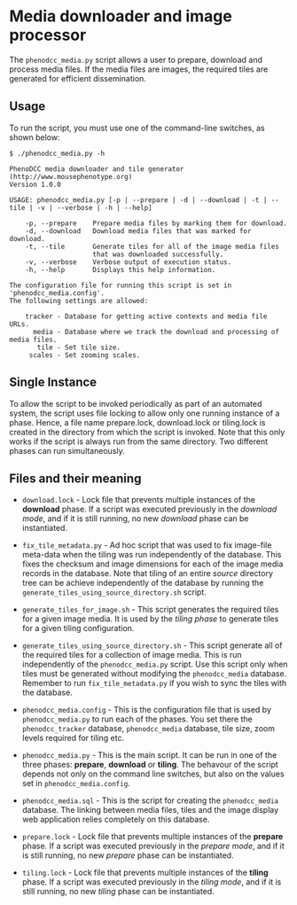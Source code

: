 # Media downloader and image processor

The `phenodcc_media.py` script allows a user to prepare, download and process media files.
If the media files are images, the required tiles are generated for efficient dissemination.


## Usage

To run the script, you must use one of the command-line switches, as shown below:

    $ ./phenodcc_media.py -h

    PhenoDCC media downloader and tile generator
    (http://www.mousephenotype.org)
    Version 1.0.0 
    
    USAGE: phenodcc_media.py [-p | --prepare | -d | --download | -t | --tile | -v | --verbose | -h | --help]
    
        -p, --prepare    Prepare media files by marking them for download.
        -d, --download   Download media files that was marked for download.
        -t, --tile       Generate tiles for all of the image media files
                         that was downloaded successfully.
        -v, --verbose    Verbose output of execution status.
        -h, --help       Displays this help information.
    
    The configuration file for running this script is set in 'phenodcc_media.config'.
    The following settings are allowed:
    
        tracker - Database for getting active contexts and media file URLs.
          media - Database where we track the download and processing of media files.
           tile - Set tile size.
         scales - Set zooming scales.

Single Instance
---------------
To allow the script to be invoked periodically as part of an automated system,
the script uses file locking to allow only one running instance of a phase.
Hence, a file name prepare.lock, download.lock or tiling.lock is created in the
directory from which the script is invoked. Note that this only works if the script
is always run from the same directory. Two different phases can run simultaneously.


## Files and their meaning

* `download.lock` - Lock file that prevents multiple instances of the **download** phase. If a script was executed
    previously in the _download mode_, and if it is still running, no new _download_ phase can be instantiated.

* `fix_tile_metadata.py` - Ad hoc script that was used to fix image-file meta-data when the tiling was run
    independently of the database. This fixes the checksum and image dimensions for each of the image media records
    in the database. Note that tiling of an entire _source_ directory tree can be achieve independently of the
    database by running the `generate_tiles_using_source_directory.sh` script.

* `generate_tiles_for_image.sh` - This script generates the required tiles for a given image media. It is used by
    the *tiling phase* to generate tiles for a given tiling configuration.

* `generate_tiles_using_source_directory.sh` - This script generate all of the required tiles for a collection of
    image media. This is run independently of the `phenodcc_media.py` script. Use this script only when tiles
    must be generated without modifying the `phenodcc_media` database. Remember to run `fix_tile_metadata.py`
    if you wish to sync the tiles with the database.

* `phenodcc_media.config` - This is the configuration file that is used by `phenodcc_media.py` to run each of
    the phases. You set there the `phenodcc_tracker` database, `phenodcc_media` database, tile size,
    zoom levels required for tiling etc.

* `phenodcc_media.py` - This is the main script. It can be run in one of the three phases: **prepare**, **download**
   or **tiling**. The behavour of the script depends not only on the command line switches, but also on the
   values set in `phenodcc_media.config`.

* `phenodcc_media.sql` - This is the script for creating the `phenodcc_media` database. The linking between media files,
    tiles and the image display web application relies completely on this database.

* `prepare.lock` - Lock file that prevents multiple instances of the **prepare** phase. If a script was executed
    previously in the _prepare mode_, and if it is still running, no new _prepare_ phase can be instantiated.

* `tiling.lock` - Lock file that prevents multiple instances of the **tiling** phase. If a script was executed
    previously in the _tiling mode_, and if it is still running, no new _tiling_ phase can be instantiated.

